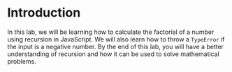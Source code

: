# Introduction

In this lab, we will be learning how to calculate the factorial of a number using recursion in JavaScript. We will also learn how to throw a `TypeError` if the input is a negative number. By the end of this lab, you will have a better understanding of recursion and how it can be used to solve mathematical problems.

